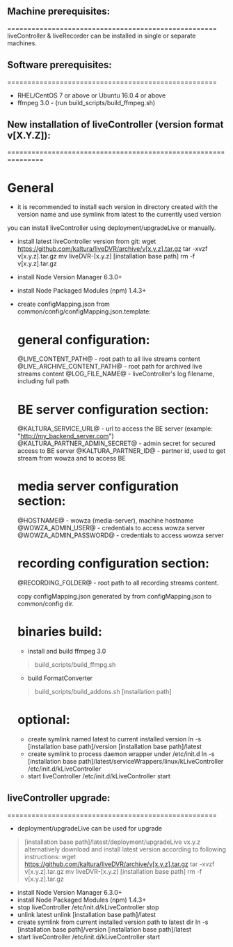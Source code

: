 ## Machine prerequisites:
====================================================
liveController & liveRecorder can be installed in single or separate machines.

## Software prerequisites:
====================================================
 - RHEL/CentOS 7 or above or Ubuntu 16.0.4 or above
 - ffmpeg 3.0 -  (run build_scripts/build_ffmpeg.sh)


 ## New installation of liveController (version format v[X.Y.Z]):
 ===============================================================
 # General
 - it is recommended to install each version in directory created with the version name
 and use symlink from latest to the currently used version

 you can install liveController using deployment/upgradeLive or manually.

 - install latest liveController version from git:
 wget https://github.com/kaltura/liveDVR/archive/v[x.y.z].tar.gz
 tar -xvzf v[x.y.z].tar.gz
 mv liveDVR-[x.y.z] [installation base path]
 rm -f v[x.y.z].tar.gz
 - install Node Version Manager 6.3.0+
 - install Node Packaged Modules (npm) 1.4.3+
 - create configMapping.json from common/config/configMapping.json.template:

    general configuration:
    =======================================
    @LIVE_CONTENT_PATH@ - root path to all live streams content
 	@LIVE_ARCHIVE_CONTENT_PATH@ - root path for archived live streams content
 	@LOG_FILE_NAME@ - liveController's log filename, including full path

 	BE server configuration section:
 	===================================
 	@KALTURA_SERVICE_URL@ - url to access the BE server (example:  "http://my_backend_server.com")
 	@KALTURA_PARTNER_ADMIN_SECRET@ - admin secret for secured access to BE server
 	@KALTURA_PARTNER_ID@ - partner id, used to get stream from wowza and to access BE

 	media server configuration section:
 	===================================
 	@HOSTNAME@ - wowza (media-server), machine hostname
 	@WOWZA_ADMIN_USER@ - credentials to access wowza server
 	@WOWZA_ADMIN_PASSWORD@ - credentials to access wowza server

    recording configuration section:
    ==================================
    @RECORDING_FOLDER@ - root path to all recording streams content.

    copy configMapping.json generated by from configMapping.json to common/config dir.

    binaries build:
    =================================
    - install and build ffmpeg 3.0
    > build_scripts/build_ffmpg.sh <ffmpeg build path> <ffmpeg version>
    - build FormatConverter
    > build_scripts/build_addons.sh [installation path] <ffmpeg build path>

    optional:
    =================================
    - create symlink named latest to current installed version
    ln -s [installation base path]/version [installation base path]/latest
    - create symlink to process daemon wrapper under /etc/init.d
    ln -s [installation base path]/latest/serviceWrappers/linux/kLiveController /etc/init.d/kLiveController
    - start liveController
    /etc/init.d/kLiveController start



 ## liveController upgrade:
 ====================================================
  - deployment/upgradeLive can be used for upgrade
  > [installation base path]/latest/deployment/upgradeLive vx.y.z
  alternatively download and install latest version according to following instructions:
   wget https://github.com/kaltura/liveDVR/archive/v[x.y.z].tar.gz
   tar -xvzf v[x.y.z].tar.gz
   mv liveDVR-[x.y.z] [installation base path]
   rm -f v[x.y.z].tar.gz
   - install Node Version Manager 6.3.0+
   - install Node Packaged Modules (npm) 1.4.3+
   - stop liveController
   /etc/init.d/kLiveController stop
   - unlink latest
   unlink [installation base path]/latest
   - create symlink from current installed version path to latest dir
   ln -s [installation base path]/version [installation base path]/latest
   - start liveController
   /etc/init.d/kLiveController start



